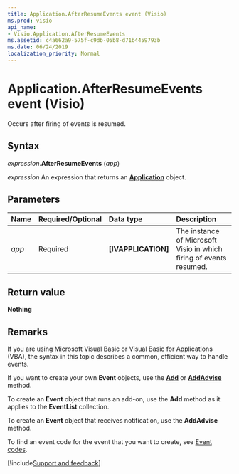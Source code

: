 ```yaml
---
title: Application.AfterResumeEvents event (Visio)
ms.prod: visio
api_name:
- Visio.Application.AfterResumeEvents
ms.assetid: c4a662a9-575f-c9db-05b8-d71b4459793b
ms.date: 06/24/2019
localization_priority: Normal
---
```



# Application.AfterResumeEvents event (Visio)

Occurs after firing of events is resumed.


## Syntax

_expression_.**AfterResumeEvents** (_app_)

_expression_ An expression that returns an **[Application](Visio.Application.md)** object.


## Parameters

|Name|Required/Optional|Data type|Description|
|:-----|:-----|:-----|:-----|
| _app_|Required| **[IVAPPLICATION]**|The instance of Microsoft Visio in which firing of events resumed.|

## Return value

**Nothing**


## Remarks

If you are using Microsoft Visual Basic or Visual Basic for Applications (VBA), the syntax in this topic describes a common, efficient way to handle events.

If you want to create your own **Event** objects, use the **[Add](visio.eventlist.add.md)** or **[AddAdvise](visio.eventlist.addadvise.md)** method. 

To create an **Event** object that runs an add-on, use the **Add** method as it applies to the **EventList** collection. 

To create an **Event** object that receives notification, use the **AddAdvise** method. 

To find an event code for the event that you want to create, see [Event codes](../visio/Concepts/event-codesvisio.md).

[!include[Support and feedback](~/includes/feedback-boilerplate.md)]